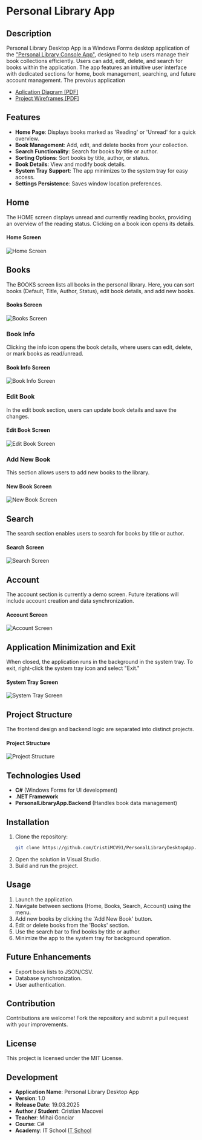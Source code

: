# Personal Library App

## Description
Personal Library Desktop App is a Windows Forms desktop application of the <a href="https://github.com/CristiMCV91/PersonalLibrary" target="_blank"> "Personal Library Console App"</a>, designed to help users manage their book collections efficiently. Users can add, edit, delete, and search for books within the application. The app features an intuitive user interface with dedicated sections for home, book management, searching, and future account management. The prevoius application 

- <a href="https://github.com/CristiMCV91/PersonalLibraryDesktopApp/blob/main/Documentation/AplicationDiagram.pdf" target="_blank">Aplication Diagram [PDF]</a>  
- <a href="https://github.com/CristiMCV91/PersonalLibraryDesktopApp/blob/main/Documentation/ApplicationWireframeDesign.pdf" target="_blank">Project Wireframes [PDF]</a>  



## Features
- **Home Page**: Displays books marked as 'Reading' or 'Unread' for a quick overview.
- **Book Management**: Add, edit, and delete books from your collection.
- **Search Functionality**: Search for books by title or author.
- **Sorting Options**: Sort books by title, author, or status.
- **Book Details**: View and modify book details.
- **System Tray Support**: The app minimizes to the system tray for easy access.
- **Settings Persistence**: Saves window location preferences.

## Home
The HOME screen displays unread and currently reading books, providing an overview of the reading status. Clicking on a book icon opens its details.
#### Home Screen
![Home Screen](Screenshots/Home.png)


## Books
The BOOKS screen lists all books in the personal library. Here, you can sort books (Default, Title, Author, Status), edit book details, and add new books.
#### Books Screen
![Books Screen](Screenshots/Books.png)

### Book Info
Clicking the info icon opens the book details, where users can edit, delete, or mark books as read/unread.
#### Book Info Screen
![Book Info Screen](Screenshots/BookInfo.png)

### Edit Book
In the edit book section, users can update book details and save the changes.
#### Edit Book Screen
![Edit Book Screen](Screenshots/EditBook.png)

### Add New Book
This section allows users to add new books to the library.
#### New Book Screen
![New Book Screen](Screenshots/NewBook.png)

## Search
The search section enables users to search for books by title or author.
#### Search Screen
![Search Screen](Screenshots/Search.png)

## Account
The account section is currently a demo screen. Future iterations will include account creation and data synchronization.
#### Account Screen
![Account Screen](Screenshots/Account.png)

## Application Minimization and Exit
When closed, the application runs in the background in the system tray. To exit, right-click the system tray icon and select "Exit."
#### System Tray Screen
![System Tray Screen](Screenshots/SystemTray.png)

## Project Structure
The frontend design and backend logic are separated into distinct projects.
#### Project Structure
![Project Structure](Screenshots/ProjectStructure.png)

## Technologies Used
- **C#** (Windows Forms for UI development)
- **.NET Framework**
- **PersonalLibraryApp.Backend** (Handles book data management)

## Installation
1. Clone the repository:
   ```sh
   git clone https://github.com/CristiMCV91/PersonalLibraryDesktopApp.git
   ```
2. Open the solution in Visual Studio.
3. Build and run the project.

## Usage
1. Launch the application.
2. Navigate between sections (Home, Books, Search, Account) using the menu.
3. Add new books by clicking the 'Add New Book' button.
4. Edit or delete books from the 'Books' section.
5. Use the search bar to find books by title or author.
6. Minimize the app to the system tray for background operation.

## Future Enhancements
- Export book lists to JSON/CSV.
- Database synchronization.
- User authentication.

## Contribution
Contributions are welcome! Fork the repository and submit a pull request with your improvements.

## License
This project is licensed under the MIT License.

## Development
- **Application Name**: Personal Library Desktop App
- **Version**: 1.0
- **Release Date**: 19.03.2025
- **Author / Student**: Cristian Macovei
- **Teacher**: Mihai Gonciar
- **Course**: C#
- **Academy**: IT School [IT School](https://itschool.ro)

